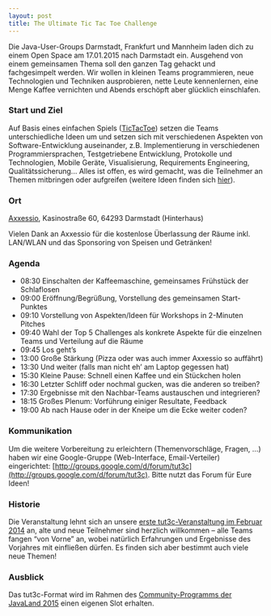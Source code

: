 ```yaml
---
layout: post
title: The Ultimate Tic Tac Toe Challenge
---
```


Die Java-User-Groups Darmstadt, Frankfurt und Mannheim laden dich zu einem Open Space am 17.01.2015 nach Darmstadt ein. Ausgehend von einem gemeinsamen Thema soll den ganzen Tag gehackt und fachgesimpelt werden. Wir wollen in kleinen Teams programmieren, neue Technologien und Techniken ausprobieren, nette Leute kennenlernen, eine Menge Kaffee vernichten und Abends erschöpft aber glücklich einschlafen.

### Start und Ziel

Auf Basis eines einfachen Spiels ([TicTacToe](https://github.com/ascheman/tictactoe/wiki/The-Ultimate-Tic-Tac-Toe-Challenge#start-punkt)) setzen die Teams unterschiedliche Ideen um und setzen sich mit verschiedenen Aspekten von Software-Entwicklung auseinander, z.B. Implementierung in verschiedenen Programmiersprachen, Testgetriebene Entwicklung, Protokolle und Technologien, Mobile Geräte, Visualisierung, Requirements Engineering, Qualitätssicherung... Alles ist offen, es wird gemacht, was die Teilnehmer an Themen mitbringen oder aufgreifen (weitere Ideen finden sich [hier](https://github.com/ascheman/tictactoe/wiki/The-Ultimate-Tic-Tac-Toe-Challenge#aspekte)).

### Ort

[Axxessio](http://www.axxessio.com), Kasinostraße 60, 64293 Darmstadt (Hinterhaus)

Vielen Dank an Axxessio für die kostenlose Überlassung der Räume inkl. LAN/WLAN und das Sponsoring von Speisen und Getränken!

### Agenda

- 08:30 Einschalten der Kaffeemaschine, gemeinsames Frühstück der Schlaflosen
- 09:00 Eröffnung/Begrüßung, Vorstellung des gemeinsamen Start-Punktes
- 09:10 Vorstellung von Aspekten/Ideen für Workshops in 2-Minuten Pitches
- 09:40 Wahl der Top 5 Challenges als konkrete Aspekte für die einzelnen Teams und Verteilung auf die Räume
- 09:45 Los geht’s
- 13:00 Große Stärkung (Pizza oder was auch immer Axxessio so auffährt)
- 13:30 Und weiter (falls man nicht eh’ am Laptop gegessen hat)
- 15:30 Kleine Pause: Schnell einen Kaffee und ein Stückchen holen
- 16:30 Letzter Schliff oder nochmal gucken, was die anderen so treiben?
- 17:30 Ergebnisse mit den Nachbar-Teams austauschen und integrieren?
- 18:15 Großes Plenum: Vorführung einiger Resultate, Feedback
- 19:00 Ab nach Hause oder in der Kneipe um die Ecke weiter coden?

### Kommunikation

Um die weitere Vorbereitung zu erleichtern (Themenvorschläge, Fragen, …) haben wir eine Google-Gruppe (Web-Interface, Email-Verteiler) eingerichtet: [http://groups.google.com/d/forum/tut3c](http://groups.google.com/d/forum/tut3c). Bitte nutzt das Forum für Eure Ideen!

### Historie

Die Veranstaltung lehnt sich an unsere [erste tut3c-Veranstaltung im Februar 2014](/2014/02/Tic-Tac-Toe/) an, alte und neue Teilnehmer sind herzlich willkommen – alle Teams fangen “von Vorne” an, wobei natürlich Erfahrungen und Ergebnisse des Vorjahres mit einfließen dürfen. Es finden sich aber bestimmt auch viele neue Themen!

### Ausblick

Das tut3c-Format wird im Rahmen des [Community-Programms der JavaLand 2015](http://www.javaland.eu/themen/startseite/programm/uebe-community-aktivitaeten.html) einen eigenen Slot erhalten.
